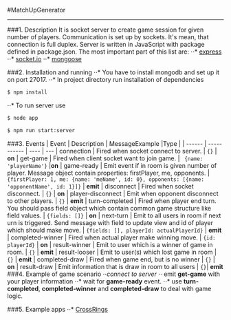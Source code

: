 #MatchUpGenerator
***
###1. Description
It is socket server to create game session for given number of players.
Communication is set up by sockets. It's mean, that connection is full duplex.
Server is written in JavaScript with package defined in package.json. The most
important part of this list are:
⋅⋅* [express](https://expressjs.com/) 
⋅⋅* [socket.io](https://github.com/socketio/socket.io)
⋅⋅* [mongoose](http://mongoosejs.com/)

###2. Installation and running
⋅⋅* You have to install mongodb and set up it on port 27017.
⋅⋅* In project directory run installation of dependencies
```bash 
$ npm install
```
⋅⋅* To run server use
 ```bash
 $ node app
 
 $ npm run start:server
 ```
###3. Events
| Event | Description | MessageExample |Type |
| ------ | ----------- | ---- | ---
| connection  | Fired when socket connect to server. | ```{}``` | **on**
| get-game | Fired when client socket want to join game. | ``` {name: 'playerName'}``` |**on**
| game-ready | Emit event if in room is given number of player. Message object contain properties: firstPlayer, me, opponents. | ```{firstPlayer: 1, me: {name: 'meName', id: 0}, opponents: [{name: 'opponentName', id: 1}]}``` | **emit**
| disconnect | Fired when socket disconnect. | ```{}``` | **on**
| player-disconnect | Emit when opponent disconnect to other players. | ```{}``` | **emit**
| turn-completed | Fired when player end turn. You should pass field object which contain common game structure like field values. | ```{fields: []}``` | **on**
| next-turn | Emit to all users in room if next urn is triggered. Send message with field to update view and id of player which should make move. | ```{fields: [], playerId: actualPlayerId}``` | **emit**
| completed-winner | Fired when actual player make winning move. | ```{id: playerId}``` | **on**
| result-winner | Emit to user which is a winner of game in room. | ```{}``` | **emit**
| result-looser | Emit to user(s) which lost game in room | ```{}``` | **emit**
| completed-draw | Fired when game end, but is no winner | ```{}``` | **on**
| result-draw | Emit information that is draw in room to all users | ```{}```| **emit**
###4. Example of game scenario
⋅⋅*connect to server
⋅⋅* emit **get-game** with your player information
⋅⋅* wait for **game-ready** event.
⋅⋅* use **turn-completed**, **completed-winner** and **completed-draw** to deal with game logic. 

###5. Example apps
⋅⋅* [CrossRings](https://github.com/lukw34/CrossRings)